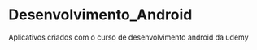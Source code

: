 # Desenvolvimento_Android
Aplicativos criados com o curso de desenvolvimento android da udemy
#####
